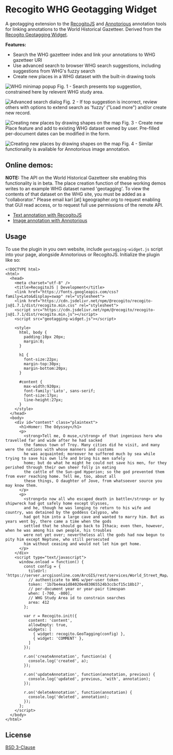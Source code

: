 # Recogito WHG Geotagging Widget

A geotagging extension to the [RecogitoJS](https://github.com/recogito/recogito-js) and [Annotorious](https://annotorious.com) annotation tools for linking annotations to the World Historical Gazetteer. Derived from the [Recogito Geotagging Widget](https://github.com/recogito/geotagging-widget).

__Features:__

- Search the WHG gazetteer index and link your annotations to WHG gazetteer URI
- Use advanced search to browser WHG search suggestions, including suggestions from WHG's fuzzy search
- Create new places in a WHG dataset with the built-in drawing tools

![WHG minimap popup](screenshot01.jpg "Screenshot 1: Minimap popup") 
Fig. 1 - Search presents top suggestion, constrained here by relevent WHG study area.

![Advanced search dialog](screenshot02.jpg "Screenshot 2: Advanced search")
Fig. 2 - If top suggestion is incorrect, review others with options to extend search as 'fuzzy' ("Load more") and/or create new record.

![Creating new places by drawing shapes on the map](screenshot03.jpg "Screenshot 3: Creating new places")
Fig. 3 - Create new Place feature and add to existing WHG dataset owned by user. Pre-filled per-document dates can be modified in the form.

![Creating new places by drawing shapes on the map](screenshot04.jpg "Screenshot 3: Creating new places")
Fig. 4 - Similar functionality is available for Annotorious image annotation.


## Online demos:

**NOTE:** The API on the World Historical Gazetteer site enabling this functionality is in beta. The place creation function of these working demos writes to an example WHG dataset named 'geotagging'. To view the contents of that dataset on the WHG site, you must be added as a "collaborator." Please email karl [at] kgeographer.org to request enabling that GUI read access, or to request full use permissions of the remote API.

- [Text annotation with RecogitoJS](https://worldhistoricalgazetteer.github.io/recogito-whg-widget/)
- [Image annotation with Annotorious](https://worldhistoricalgazetteer.github.io/recogito-whg-widget/annotorious.html)

## Usage

To use the plugin in you own website, include `geotagging-widget.js` script into your page, alongside Annotorious or RecogitoJS. Initialize the plugin like so:

```
<!DOCTYPE html>
<html>
  <head>
    <meta charset="utf-8" />
    <title>RecogitoJS | Development</title>
    <link href="https://fonts.googleapis.com/css?family=Lato&display=swap" rel="stylesheet">
    <link href="https://cdn.jsdelivr.net/npm/@recogito/recogito-js@1.7.1/dist/recogito.min.css" rel="stylesheet">
    <script src="https://cdn.jsdelivr.net/npm/@recogito/recogito-js@1.7.1/dist/recogito.min.js"></script>
    <script src="geotagging-widget.js"></script>

    <style>
      html, body {
        padding:10px 20px;
        margin:0;
      }

      h1 {
        font-size:22px;
        margin-top:30px;
        margin-bottom:20px;
      }

      #content {
        max-width:920px;
        font-family:'Lato', sans-serif;
        font-size:17px;
        line-height:27px;
      }
    </style>
  </head>
  <body>
    <div id="content" class="plaintext">
      <h1>Homer: The Odyssey</h1>
      <p>
        <strong>Tell me, O muse,</strong> of that ingenious hero who travelled far and wide after he had sacked
        the famous town of Troy. Many cities did he visit, and many were the nations with whose manners and customs
        he was acquainted; moreover he suffered much by sea while trying to save his own life and bring his men safely
        home; but do what he might he could not save his men, for they perished through their own sheer folly in eating
        the cattle of the Sun-god Hyperion; so the god prevented them from ever reaching home. Tell me, too, about all
        these things, O daughter of Jove, from whatsoever source you may know them.
      </p>
      <p>
        <strong>So now all who escaped death in battle</strong> or by shipwreck had got safely home except Ulysses,
        and he, though he was longing to return to his wife and country, was detained by the goddess Calypso, who
        had got him into a large cave and wanted to marry him. But as years went by, there came a time when the gods
        settled that he should go back to Ithaca; even then, however, when he was among his own people, his troubles
        were not yet over; nevertheless all the gods had now begun to pity him except Neptune, who still persecuted
        him without ceasing and would not let him get home.
      </p>
    </div>
    <script type="text/javascript">
      window.onload = function() {
        const config = {
          tileUrl: 'https://server.arcgisonline.com/ArcGIS/rest/services/World_Street_Map/MapServer/tile/{z}/{y}/{x}',
          // authenticate to WHG w/per-user token
          token: '1b7be4ea1d84020e483065524b3ccbcf15c18b17',
          // per-document year or year-pair timespan
          when: [-700, -800],
          // WHG Study Area id to constrain searches
          area: 412
        };

        var r = Recogito.init({
          content: 'content',
          allowEmpty: true,
      	  widgets: [
            { widget: recogito.GeoTagging(config) },
            { widget: 'COMMENT' },
          ]
        });

        r.on('createAnnotation', function(a) {
          console.log('created', a);
        });

        r.on('updateAnnotation', function(annotation, previous) {
          console.log('updated', previous, 'with', annotation);
        });

        r.on('deleteAnnotation', function(annotation) {
          console.log('deleted', annotation);
        });
      };
    </script>
  </body>
</html>
```

## License

[BSD 3-Clause](https://github.com/recogito/geotagging-widget/blob/main/LICENSE)